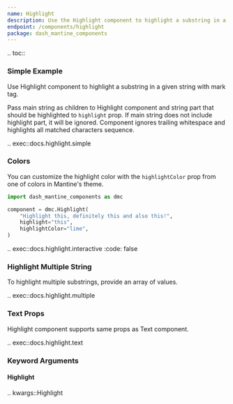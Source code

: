 ```yaml
---
name: Highlight
description: Use the Highlight component to highlight a substring in a given string with mark tag.
endpoint: /components/highlight
package: dash_mantine_components
---
```


.. toc::

### Simple Example

Use Highlight component to highlight a substring in a given string with mark tag.

Pass main string as children to Highlight component and string part that should be highlighted to `highlight` prop. 
If main string does not include highlight part, it will be ignored. Component ignores trailing whitespace and
highlights all matched characters sequence.

.. exec::docs.highlight.simple

### Colors

You can customize the highlight color with the `highlightColor` prop from one of colors in Mantine's theme.

```python
import dash_mantine_components as dmc

component = dmc.Highlight(
    "Highlight this, definitely this and also this!",
    highlight="this",
    highlightColor="lime",
)
```

.. exec::docs.highlight.interactive
    :code: false

### Highlight Multiple String

To highlight multiple substrings, provide an array of values.

.. exec::docs.highlight.multiple

### Text Props

Highlight component supports same props as Text component.

.. exec::docs.highlight.text

### Keyword Arguments

#### Highlight

.. kwargs::Highlight
